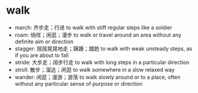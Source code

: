 # walk

- march: 齐步走；行进 to walk with stiff regular steps like a soldier
- roam: 徜徉；闲逛；漫步 to walk or travel around an area without any definite aim or direction
- stagger: 摇摇晃晃地走；蹒跚；踉跄 to walk with weak unsteady steps, as if you are about to fall
- stride: 大步走；阔步行走 to walk with long steps in a particular direction
- stroll: 散步；溜达；闲逛 to walk somewhere in a slow relaxed way
- wander: 闲逛；漫游；游荡 to walk slowly around or to a place, often without any particular sense of purpose or direction
